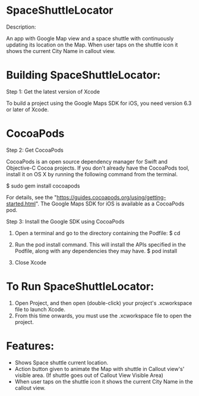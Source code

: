 # SpaceShuttleLocator

Description:

An app with Google Map view and a space shuttle with continuously updating its location on the Map. When user taps on the shuttle icon it shows the current City Name in callout view.


# Building SpaceShuttleLocator:

Step 1: Get the latest version of Xcode

To build a project using the Google Maps SDK for iOS, you need version 6.3 or later of Xcode.

# CocoaPods

Step 2: Get CocoaPods

CocoaPods is an open source dependency manager for Swift and Objective-C Cocoa projects.
If you don't already have the CocoaPods tool, install it on OS X by running the following
command from the terminal. 

$ sudo gem install cocoapods

For details, see the "https://guides.cocoapods.org/using/getting-started.html".
The Google Maps SDK for iOS is available as a CocoaPods pod. 

Step 3: Install the Google SDK using CocoaPods

1. Open a terminal and go to the directory containing the Podfile:
$ cd <path-to-project>

2. Run the pod install command. This will install the APIs specified in the Podfile, along with any dependencies they may have.
$ pod install

3. Close Xcode

# To Run SpaceShuttleLocator:

1. Open Project, and then open (double-click) your project's .xcworkspace file to launch Xcode. 
2. From this time onwards, you must use the .xcworkspace file to open the project.


# Features:

- Shows Space shuttle current location.
- Action button given to animate the Map with shuttle in Callout view's' visible area. (If shuttle goes out of Callout View Visible Area)
- When user taps on the shuttle icon it shows the current City Name in the callout view.


